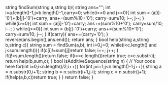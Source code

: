  string findSum(string a,string b){
        string ans="";
        int i=a.length()-1,j=b.length()-1,carry=0;
        while(i>=0 and j>=0){
            int sum = (a[i]-'0')+(b[j]-'0')+carry;
            ans+=(sum%10+'0');
            carry=sum/10;
            i--;
            j--;
        }
        while(i>=0){
            int sum = (a[i]-'0')+carry;
            ans+=(sum%10+'0');
            carry=sum/10;
            i--;
        }
        while(j>=0){
            int sum = (b[j]-'0')+carry;
            ans+=(sum%10+'0');
            carry=sum/10;
            j--;
        }
        if(carry){
            ans+=(carry+'0');
        }
        reverse(ans.begin(),ans.end());
        return ans;
    }
    bool help(string a,string b,string c){
        string sum = findSum(a,b);
        int i=0,j=0;
        while(i<c.length() and j<sum.length()){
            if(c[i]!=sum[j])return false;
            i++;
            j++;
        }
        if(j!=sum.length())return false;
        if(i==c.length())return true;
        c=c.substr(i);
        return help(b,sum,c);
    }
    bool isAdditiveSequence(string n) {
        // Your code here
        for(int i=0;i<n.length()/2;i++){
            for(int j=i+1;j<n.length()-1;j++){
                string a = n.substr(0,i+1);
                string b = n.substr(i+1,j-i);
                string c = n.substr(j+1);
                if(help(a,b,c))return true;
            }
        }
        return false;
    }
